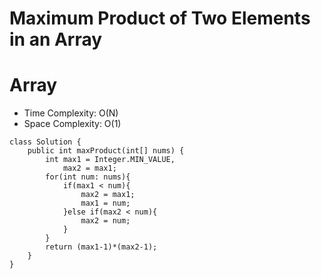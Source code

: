# Maximum Product of Two Elements in an Array

# Array

- Time Complexity: O(N)
- Space Complexity: O(1)

```
class Solution {
    public int maxProduct(int[] nums) {
        int max1 = Integer.MIN_VALUE,
            max2 = max1;
        for(int num: nums){
            if(max1 < num){
                max2 = max1;
                max1 = num;
            }else if(max2 < num){
                max2 = num;
            }
        }
        return (max1-1)*(max2-1);
    }
}
```
